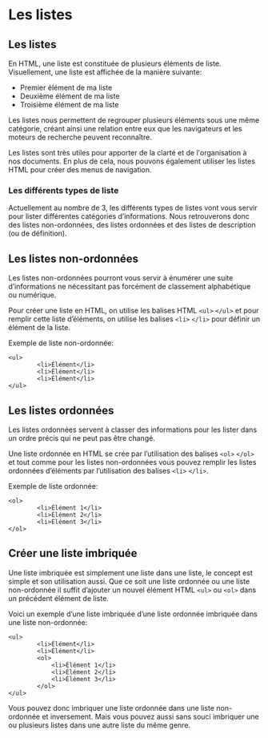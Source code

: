 # Les listes

## Les listes

En HTML, une liste est constituée de plusieurs éléments de liste. Visuellement, une liste est affichée de la manière suivante:

- Premier élément de ma liste
- Deuxième élément de ma liste
- Troisième élément de ma liste

Les listes nous permettent de regrouper plusieurs éléments sous une même catégorie, créant ainsi une relation entre eux que les navigateurs et les moteurs de recherche peuvent reconnaître.

Les listes sont très utiles pour apporter de la clarté et de l'organisation à nos documents. En plus de cela, nous pouvons également utiliser les listes HTML pour créer des menus de navigation.

### Les différents types de liste

Actuellement au nombre de 3, les différents types de listes vont vous servir pour lister différentes catégories d’informations. Nous retrouverons donc des listes non-ordonnées, des listes ordonnées et des listes de description (ou de définition).

## Les listes non-ordonnées

Les listes non-ordonnées pourront vous servir à énumérer une suite d’informations ne nécessitant pas forcément de classement alphabétique ou numérique.

Pour créer une liste en HTML, on utilise les balises HTML `<ul>` `</ul>` et pour remplir cette liste d’éléments, on utilise les balises `<li>` `</li>` pour définir un élément de la liste.

Exemple de liste non-ordonnée:

```
<ul>
        <li>Élément</li>
        <li>Élément</li>
        <li>Élément</li>
</ul>
```


## Les listes ordonnées

Les listes ordonnées servent à classer des informations pour les lister dans un ordre précis qui ne peut pas être changé.

Une liste ordonnée en HTML se crée par l’utilisation des balises `<ol>` `</ol>` et tout comme pour les listes non-ordonnées vous pouvez remplir les listes ordonnées d’éléments par l’utilisation des balises `<li>` `</li>`.

Exemple de liste ordonnée:

```
<ol>
        <li>Élément 1</li>
        <li>Élément 2</li>
        <li>Élément 3</li>
</ol>
```


## Créer une liste imbriquée

Une liste imbriquée est simplement une liste dans une liste, le concept est simple et son utilisation aussi. Que ce soit une liste ordonnée ou une liste non-ordonnée il suffit d’ajouter un nouvel élément HTML `<ul>` ou `<ol>` dans un précédent élément de liste.

Voici un exemple d’une liste imbriquée d’une liste ordonnée imbriquée dans une liste non-ordonnée:

```
<ul>
        <li>Élément</li>
        <li>Élément</li>
        <ol>
            <li>Élément 1</li>
            <li>Élément 2</li>
            <li>Élément 3</li>
        </ol>
</ul>
```


Vous pouvez donc imbriquer une liste ordonnée dans une liste non-ordonnée et inversement. Mais vous pouvez aussi sans souci imbriquer une ou plusieurs listes dans une autre liste du même genre.
